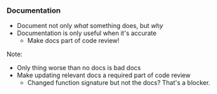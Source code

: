 ### Documentation

* Document not only _what_ something does, but _why_
* Documentation is only useful when it's accurate
	* Make docs part of code review! <!-- .element: class="fragment" -->

Note:

- Only thing worse than no docs is bad docs
- Make updating relevant docs a required part of code review
    + Changed function signature but not the docs? That's a blocker.
